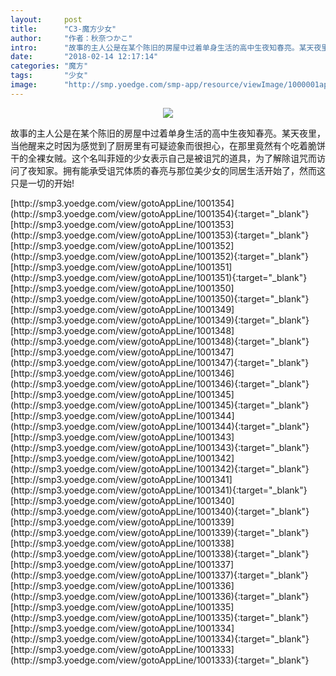 ```yaml
---
layout:     post
title:      "C3-魔方少女"
author:     "作者：秋奈つかこ"
intro:      "故事的主人公是在某个陈旧的房屋中过着单身生活的高中生夜知春亮。某天夜里，当他醒来之时因为感觉到了厨房里有可疑迹象而很担心，在那里竟然有个吃着脆饼干的全裸女贼。这个名叫菲娅的少女表示自己是被诅咒的道具，为了解除诅咒而访问了夜知家。拥有能承受诅咒体质的春亮与那位美少女的同居生活开始了，然而这只是一切的开始!"
date:       "2018-02-14 12:17:14"
categories: "魔方"
tags:       "少女"
image:      "http://smp.yoedge.com/smp-app/resource/viewImage/1000001appline.png"
---
```

<div style="text-align: center">
<p><img src="http://smp.yoedge.com/smp-app/resource/viewImage/1000001appline.png"/></p>
</div>
<p class="post-meta">
<span>故事的主人公是在某个陈旧的房屋中过着单身生活的高中生夜知春亮。某天夜里，当他醒来之时因为感觉到了厨房里有可疑迹象而很担心，在那里竟然有个吃着脆饼干的全裸女贼。这个名叫菲娅的少女表示自己是被诅咒的道具，为了解除诅咒而访问了夜知家。拥有能承受诅咒体质的春亮与那位美少女的同居生活开始了，然而这只是一切的开始!</span>
</p>
[http://smp3.yoedge.com/view/gotoAppLine/1001354](http://smp3.yoedge.com/view/gotoAppLine/1001354){:target="_blank"}
[http://smp3.yoedge.com/view/gotoAppLine/1001353](http://smp3.yoedge.com/view/gotoAppLine/1001353){:target="_blank"}
[http://smp3.yoedge.com/view/gotoAppLine/1001352](http://smp3.yoedge.com/view/gotoAppLine/1001352){:target="_blank"}
[http://smp3.yoedge.com/view/gotoAppLine/1001351](http://smp3.yoedge.com/view/gotoAppLine/1001351){:target="_blank"}
[http://smp3.yoedge.com/view/gotoAppLine/1001350](http://smp3.yoedge.com/view/gotoAppLine/1001350){:target="_blank"}
[http://smp3.yoedge.com/view/gotoAppLine/1001349](http://smp3.yoedge.com/view/gotoAppLine/1001349){:target="_blank"}
[http://smp3.yoedge.com/view/gotoAppLine/1001348](http://smp3.yoedge.com/view/gotoAppLine/1001348){:target="_blank"}
[http://smp3.yoedge.com/view/gotoAppLine/1001347](http://smp3.yoedge.com/view/gotoAppLine/1001347){:target="_blank"}
[http://smp3.yoedge.com/view/gotoAppLine/1001346](http://smp3.yoedge.com/view/gotoAppLine/1001346){:target="_blank"}
[http://smp3.yoedge.com/view/gotoAppLine/1001345](http://smp3.yoedge.com/view/gotoAppLine/1001345){:target="_blank"}
[http://smp3.yoedge.com/view/gotoAppLine/1001344](http://smp3.yoedge.com/view/gotoAppLine/1001344){:target="_blank"}
[http://smp3.yoedge.com/view/gotoAppLine/1001343](http://smp3.yoedge.com/view/gotoAppLine/1001343){:target="_blank"}
[http://smp3.yoedge.com/view/gotoAppLine/1001342](http://smp3.yoedge.com/view/gotoAppLine/1001342){:target="_blank"}
[http://smp3.yoedge.com/view/gotoAppLine/1001341](http://smp3.yoedge.com/view/gotoAppLine/1001341){:target="_blank"}
[http://smp3.yoedge.com/view/gotoAppLine/1001340](http://smp3.yoedge.com/view/gotoAppLine/1001340){:target="_blank"}
[http://smp3.yoedge.com/view/gotoAppLine/1001339](http://smp3.yoedge.com/view/gotoAppLine/1001339){:target="_blank"}
[http://smp3.yoedge.com/view/gotoAppLine/1001338](http://smp3.yoedge.com/view/gotoAppLine/1001338){:target="_blank"}
[http://smp3.yoedge.com/view/gotoAppLine/1001337](http://smp3.yoedge.com/view/gotoAppLine/1001337){:target="_blank"}
[http://smp3.yoedge.com/view/gotoAppLine/1001336](http://smp3.yoedge.com/view/gotoAppLine/1001336){:target="_blank"}
[http://smp3.yoedge.com/view/gotoAppLine/1001335](http://smp3.yoedge.com/view/gotoAppLine/1001335){:target="_blank"}
[http://smp3.yoedge.com/view/gotoAppLine/1001334](http://smp3.yoedge.com/view/gotoAppLine/1001334){:target="_blank"}
[http://smp3.yoedge.com/view/gotoAppLine/1001333](http://smp3.yoedge.com/view/gotoAppLine/1001333){:target="_blank"}



